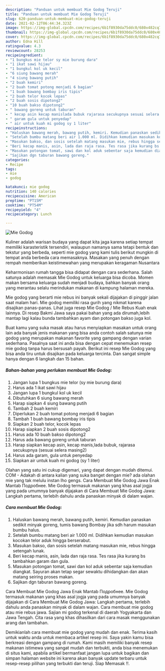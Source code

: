 ```yaml
---
description: "Panduan untuk membuat Mie Godog Teruji"
title: "Panduan untuk membuat Mie Godog Teruji"
slug: 620-panduan-untuk-membuat-mie-godog-teruji
date: 2021-02-12T06:44:34.323Z
image: https://img-global.cpcdn.com/recipes/6b1f8930da75ddc0/680x482cq70/mie-godog-foto-resep-utama.jpg
thumbnail: https://img-global.cpcdn.com/recipes/6b1f8930da75ddc0/680x482cq70/mie-godog-foto-resep-utama.jpg
cover: https://img-global.cpcdn.com/recipes/6b1f8930da75ddc0/680x482cq70/mie-godog-foto-resep-utama.jpg
author: Edna Hill
ratingvalue: 4.3
reviewcount: 28253
recipeingredient:
- "1 bungkus mie telor sy mie burung dara"
- "1 ikat sawi hijau"
- "1 bungkul kol uk kecil"
- "6 siung bawang merah"
- "4 siung bawang putih"
- "2 buah kemiri"
- "2 buah tomat potong menjadi 6 bagian"
- "1 buah bawang bombay iris tipis"
- "2 buah telor kocok lepas"
- "2 buah sosis dipotong2"
- "10 buah bakso dipotong2"
- " bawang goreng untuk taburan"
- " kecap asin kecap manislada bubuk rajarasa secukupnya sesuai selera masing2"
- " garam gula untuk penyedap"
- " air untuk kuah mi godog sy 1 liter"
recipeinstructions:
- "Haluskan bawang merah, bawang putih, kemiri. Kemudian panaskan sedikit minyak goreng, tumis bawang Bombay jika sdh harum masukan bumbu halus."
- "Setelah bumbu matang beri air 1.000 ml. Didihkan kemudian masukan kocokan telor aduk hingga berserabut."
- "Masukan bakso, dan sosis setelah matang masukan mie, rebus hingga setengah lunak."
- "Beri kecap manis, asin, lada dan raja rasa. Tes rasa jika kurang bs tambahkan garam dan gula."
- "Masukan potongan tomat, sawi dan kol aduk sebentar saja kemudian diangkat. Sayuran akan tetap segar sewaktu dihidangkan dan akan matang seiring proses makan."
- "Sajikan dgn taburan bawang goreng."
categories:
- Recipe
tags:
- mie
- godog

katakunci: mie godog 
nutrition: 140 calories
recipecuisine: American
preptime: "PT15M"
cooktime: "PT54M"
recipeyield: "4"
recipecategory: Lunch

---
```



![Mie Godog](https://img-global.cpcdn.com/recipes/6b1f8930da75ddc0/680x482cq70/mie-godog-foto-resep-utama.jpg)

Kuliner adalah warisan budaya yang dapat kita jaga karena setiap tempat memiliki karasteristik tersendiri, walaupun namanya sama tetapi bentuk dan tekstur yang berbeda, seperti mie godog yang kami tulis berikut mungkin di tempat anda berbeda cara memasaknya. Masakan yang penuh dengan rempah memberikan keistimewahan yang merupakan keragaman Nusantara

Keharmonisan rumah tangga bisa didapat dengan cara sederhana. Salah satunya adalah memasak Mie Godog untuk keluarga bisa dicoba. Momen makan bersama keluarga sudah menjadi budaya, bahkan banyak orang yang merantau selalu merindukan makanan di kampung halaman mereka.

Mie godog yang berarti mie rebus ini banyak sekali dijajakan di pinggir jalan saat malam hari. Mie godog memiliki rasa gurih yang nikmat karena disajikan panas-panas. Lihat juga resep Mie Godog / Mie Rebus Kuah enak lainnya. Di resep Bakmi Jawa saya pakai bahan yang ada dirumah,lebih mantap lagi kalau bunda tambahkan ayam dan potongan bakso juga kol.

Buat kamu yang suka masak atau harus menyiapkan masakan untuk orang lain ada banyak jenis makanan yang bisa anda contoh salah satunya mie godog yang merupakan makanan favorite yang gampang dengan varian sederhana. Pasalnya saat ini anda bisa dengan cepat menemukan resep mie godog tanpa harus bersusah payah.
Berikut ini resep Mie Godog yang bisa anda tiru untuk disajikan pada keluarga tercinta. Dan sangat simple hanya dengan 6 langkah dan 15 bahan.


<!--inarticleads1-->

##### Bahan-bahan yang perlukan membuat Mie Godog:

1. Jangan lupa 1 bungkus mie telor (sy mie burung dara)
1. Harus ada 1 ikat sawi hijau
1. Jangan lupa 1 bungkul kol uk kecil
1. Dibutuhkan 6 siung bawang merah
1. Harap siapkan 4 siung bawang putih
1. Tambah 2 buah kemiri
1. Diperlukan 2 buah tomat potong menjadi 6 bagian
1. Tambah 1 buah bawang bombay iris tipis
1. Siapkan 2 buah telor, kocok lepas
1. Harap siapkan 2 buah sosis dipotong2
1. Harus ada 10 buah bakso dipotong2
1. Harus ada  bawang goreng untuk taburan
1. Harap siapkan  kecap asin, kecap manis,lada bubuk, rajarasa secukupnya (sesuai selera masing2)
1. Harus ada  garam, gula untuk penyedap
1. Siapkan  air untuk kuah mi godog (sy 1 liter)


Olahan yang satu ini cukup digemari, yang dapat dengan mudah ditemui. COM - Adakah di antara kalian yang suka banget dengan mie? ada olahan mie yang tak melulu instan lho gengs. Cara Membuat Mie Godog Jawa Enak Mantab Подробнее. Mie Godog termasuk makanan yang khas asal jogja yang pada umumnya banyak dijajakan di Cara Membuat Mie Godog Jawa: Langkah pertama, terlebih dahulu anda panaskan minyak di dalam wajan. 

<!--inarticleads2-->

##### Cara membuat  Mie Godog:

1. Haluskan bawang merah, bawang putih, kemiri. Kemudian panaskan sedikit minyak goreng, tumis bawang Bombay jika sdh harum masukan bumbu halus.
1. Setelah bumbu matang beri air 1.000 ml. Didihkan kemudian masukan kocokan telor aduk hingga berserabut.
1. Masukan bakso, dan sosis setelah matang masukan mie, rebus hingga setengah lunak.
1. Beri kecap manis, asin, lada dan raja rasa. Tes rasa jika kurang bs tambahkan garam dan gula.
1. Masukan potongan tomat, sawi dan kol aduk sebentar saja kemudian diangkat. Sayuran akan tetap segar sewaktu dihidangkan dan akan matang seiring proses makan.
1. Sajikan dgn taburan bawang goreng.


Cara Membuat Mie Godog Jawa Enak Mantab Подробнее. Mie Godog termasuk makanan yang khas asal jogja yang pada umumnya banyak dijajakan di Cara Membuat Mie Godog Jawa: Langkah pertama, terlebih dahulu anda panaskan minyak di dalam wajan. Cara membuat mie godog atau mie rebus jawa. Sajian mi godog terkenal di daerah Yogyakarta dan Jawa Tengah. Cita rasa yang khas dihasilkan dari cara masak menggunakan arang dan tambahan. 

Demikianlah cara membuat mie godog yang mudah dan enak. Terima kasih untuk waktu anda untuk membaca artikel resep ini. Saya yakin kamu bisa berkreasi dengan gampang di rumah. Kami masih memiliki banyak resep makanan istimewa yang sangat mudah dan terbukti, anda bisa menemukan di situs kami, apabila artikel bermanfaat jangan lupa untuk bagikan dan simpan halaman website ini karena akan banyak update terbaru untuk resep-resep pilihan yang terbukti dan teruji. Siap Memasak !!. 

